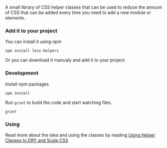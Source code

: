 A small library of CSS helper classes that can be used to reduce the amount of CSS that can be added every time you need to add a new module or elements.

### Add it to your project

You can install it using npm

```
npm install less-helpers
```

Or you can download it manualy and add it to your project.

### Development

Install npm packages

```
npm install
```

Run `grunt` to build the code and start watching files.

```
grunt
```

### Using
Read more about the idea and using the classes by reading [Using Helper Classes to DRY and Scale CSS](http://www.sitepoint.com/using-helper-classes-dry-scale-css/)
